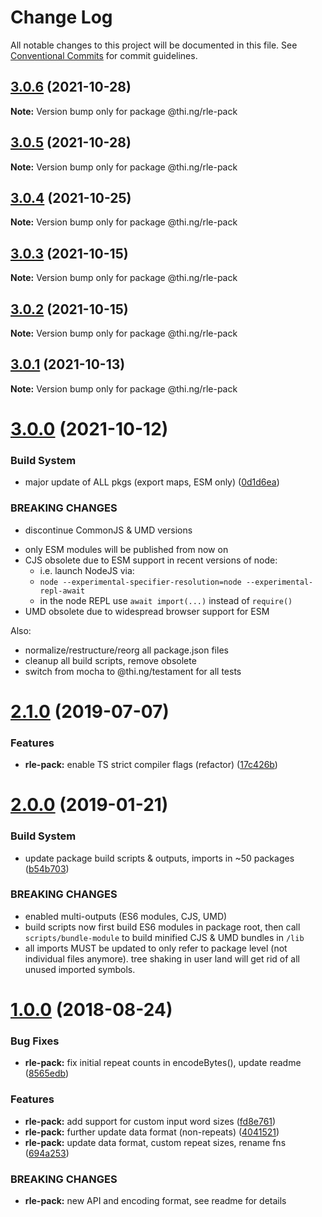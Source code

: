 # Change Log

All notable changes to this project will be documented in this file.
See [Conventional Commits](https://conventionalcommits.org) for commit guidelines.

## [3.0.6](https://github.com/thi-ng/umbrella/compare/@thi.ng/rle-pack@3.0.5...@thi.ng/rle-pack@3.0.6) (2021-10-28)

**Note:** Version bump only for package @thi.ng/rle-pack





## [3.0.5](https://github.com/thi-ng/umbrella/compare/@thi.ng/rle-pack@3.0.4...@thi.ng/rle-pack@3.0.5) (2021-10-28)

**Note:** Version bump only for package @thi.ng/rle-pack





## [3.0.4](https://github.com/thi-ng/umbrella/compare/@thi.ng/rle-pack@3.0.3...@thi.ng/rle-pack@3.0.4) (2021-10-25)

**Note:** Version bump only for package @thi.ng/rle-pack





## [3.0.3](https://github.com/thi-ng/umbrella/compare/@thi.ng/rle-pack@3.0.2...@thi.ng/rle-pack@3.0.3) (2021-10-15)

**Note:** Version bump only for package @thi.ng/rle-pack





## [3.0.2](https://github.com/thi-ng/umbrella/compare/@thi.ng/rle-pack@3.0.1...@thi.ng/rle-pack@3.0.2) (2021-10-15)

**Note:** Version bump only for package @thi.ng/rle-pack





## [3.0.1](https://github.com/thi-ng/umbrella/compare/@thi.ng/rle-pack@3.0.0...@thi.ng/rle-pack@3.0.1) (2021-10-13)

**Note:** Version bump only for package @thi.ng/rle-pack





# [3.0.0](https://github.com/thi-ng/umbrella/compare/@thi.ng/rle-pack@2.1.43...@thi.ng/rle-pack@3.0.0) (2021-10-12)


### Build System

* major update of ALL pkgs (export maps, ESM only) ([0d1d6ea](https://github.com/thi-ng/umbrella/commit/0d1d6ea9fab2a645d6c5f2bf2591459b939c09b6))


### BREAKING CHANGES

* discontinue CommonJS & UMD versions

- only ESM modules will be published from now on
- CJS obsolete due to ESM support in recent versions of node:
  - i.e. launch NodeJS via:
  - `node --experimental-specifier-resolution=node --experimental-repl-await`
  - in the node REPL use `await import(...)` instead of `require()`
- UMD obsolete due to widespread browser support for ESM

Also:
- normalize/restructure/reorg all package.json files
- cleanup all build scripts, remove obsolete
- switch from mocha to @thi.ng/testament for all tests






#  [2.1.0](https://github.com/thi-ng/umbrella/compare/@thi.ng/rle-pack@2.0.6...@thi.ng/rle-pack@2.1.0) (2019-07-07) 

###  Features 

- **rle-pack:** enable TS strict compiler flags (refactor) ([17c426b](https://github.com/thi-ng/umbrella/commit/17c426b)) 

#  [2.0.0](https://github.com/thi-ng/umbrella/compare/@thi.ng/rle-pack@1.0.8...@thi.ng/rle-pack@2.0.0) (2019-01-21) 

###  Build System 

- update package build scripts & outputs, imports in ~50 packages ([b54b703](https://github.com/thi-ng/umbrella/commit/b54b703)) 

###  BREAKING CHANGES 

- enabled multi-outputs (ES6 modules, CJS, UMD) 
- build scripts now first build ES6 modules in package root, then call   `scripts/bundle-module` to build minified CJS & UMD bundles in `/lib` 
- all imports MUST be updated to only refer to package level   (not individual files anymore). tree shaking in user land will get rid of   all unused imported symbols. 

#  [1.0.0](https://github.com/thi-ng/umbrella/compare/@thi.ng/rle-pack@0.2.24...@thi.ng/rle-pack@1.0.0) (2018-08-24) 

###  Bug Fixes 

- **rle-pack:** fix initial repeat counts in encodeBytes(), update readme ([8565edb](https://github.com/thi-ng/umbrella/commit/8565edb)) 

###  Features 

- **rle-pack:** add support for custom input word sizes ([fd8e761](https://github.com/thi-ng/umbrella/commit/fd8e761)) 
- **rle-pack:** further update data format (non-repeats) ([4041521](https://github.com/thi-ng/umbrella/commit/4041521)) 
- **rle-pack:** update data format, custom repeat sizes, rename fns ([694a253](https://github.com/thi-ng/umbrella/commit/694a253)) 

###  BREAKING CHANGES 

- **rle-pack:** new API and encoding format, see readme for details
